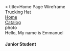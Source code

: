 <!DOCTYPE html>
<html lang="en">
<head>
  <meta charset="UTF-8">
  <meta name="viewport" content="width=device-width, initial-scale=1.0"> < title>Home Page Wireframe</title>
  <link href="https://cdn.jsdelivr.net/npm/bootstrap@5.3.3/dist/css/bootstrap.min.css" rel="stylesheet"    integrity="sha384-QWTKZyjpPEjISv5WaRU9OFeRpok6YctnYmDr5pNlyT2bRjXh0JMhjY6hW+ALEwIH" crossorigin="anonymous">
  <title>Document</title>
</head>
<body>
  <div class="container">
  <!-- first row is navbar -->
    <div class="row">
      <div class="col-10">Trucking Hat</div>
      <div class="col"><a href="#">Home</a></div>
      <div class="col"><a href="#">Catalog</a></div>
  <!-- second row is picture and title -->
  <div class="row title-row"> 
    <div class="col-2"></div>
    <div class="col-4">
      <div class="box">photo</div>
  </div>
  <div class="col"›
      <h1>Hello, My name is Emmanuel</h1> 
      <h4>Junior Student</h4>
      </div›
    </div>
  </div>
      
</body> 
</html>
